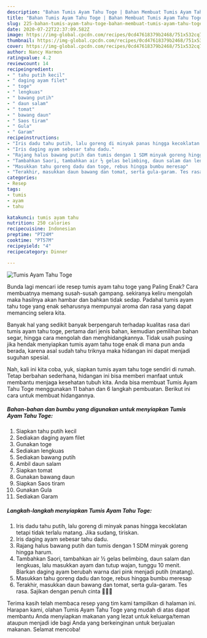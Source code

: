 ```yaml
---
description: "Bahan Tumis Ayam Tahu Toge | Bahan Membuat Tumis Ayam Tahu Toge Yang Lezat Sekali"
title: "Bahan Tumis Ayam Tahu Toge | Bahan Membuat Tumis Ayam Tahu Toge Yang Lezat Sekali"
slug: 225-bahan-tumis-ayam-tahu-toge-bahan-membuat-tumis-ayam-tahu-toge-yang-lezat-sekali
date: 2020-07-22T22:37:09.582Z
image: https://img-global.cpcdn.com/recipes/0cd47618379b2468/751x532cq70/tumis-ayam-tahu-toge-foto-resep-utama.jpg
thumbnail: https://img-global.cpcdn.com/recipes/0cd47618379b2468/751x532cq70/tumis-ayam-tahu-toge-foto-resep-utama.jpg
cover: https://img-global.cpcdn.com/recipes/0cd47618379b2468/751x532cq70/tumis-ayam-tahu-toge-foto-resep-utama.jpg
author: Nancy Harmon
ratingvalue: 4.2
reviewcount: 14
recipeingredient:
- " tahu putih kecil"
- " daging ayam filet"
- " toge"
- " lengkuas"
- " bawang putih"
- " daun salam"
- " tomat"
- " bawang daun"
- " Saos tiram"
- " Gula"
- " Garam"
recipeinstructions:
- "Iris dadu tahu putih, lalu goreng di minyak panas hingga kecoklatan tetapi tidak terlalu matang. Jika sudang, tiriskan."
- "Iris daging ayam sebesar tahu dadu."
- "Rajang halus bawang putih dan tumis dengan 1 SDM minyak goreng hingga harum."
- "Tambahkan Saori, tambahkan air ½ gelas belimbing, daun salam dan lengkuas, lalu masukkan ayam dan tutup wajan, tunggu 10 menit. Biarkan daging ayam berubah warna dari pink menjadi putih (matang)."
- "Masukkan tahu goreng dadu dan toge, rebus hingga bumbu meresap"
- "Terakhir, masukkan daun bawang dan tomat, serta gula-garam. Tes rasa. Sajikan dengan penuh cinta 💓💓💝"
categories:
- Resep
tags:
- tumis
- ayam
- tahu

katakunci: tumis ayam tahu 
nutrition: 250 calories
recipecuisine: Indonesian
preptime: "PT24M"
cooktime: "PT57M"
recipeyield: "4"
recipecategory: Dinner

---
```



![Tumis Ayam Tahu Toge](https://img-global.cpcdn.com/recipes/0cd47618379b2468/751x532cq70/tumis-ayam-tahu-toge-foto-resep-utama.jpg)

Bunda lagi mencari ide resep tumis ayam tahu toge yang Paling Enak? Cara membuatnya memang susah-susah gampang. sekiranya keliru mengolah maka hasilnya akan hambar dan bahkan tidak sedap. Padahal tumis ayam tahu toge yang enak seharusnya mempunyai aroma dan rasa yang dapat memancing selera kita.

Banyak hal yang sedikit banyak berpengaruh terhadap kualitas rasa dari tumis ayam tahu toge, pertama dari jenis bahan, kemudian pemilihan bahan segar, hingga cara mengolah dan menghidangkannya. Tidak usah pusing jika hendak menyiapkan tumis ayam tahu toge enak di mana pun anda berada, karena asal sudah tahu triknya maka hidangan ini dapat menjadi suguhan spesial.




Nah, kali ini kita coba, yuk, siapkan tumis ayam tahu toge sendiri di rumah. Tetap berbahan sederhana, hidangan ini bisa memberi manfaat untuk membantu menjaga kesehatan tubuh kita. Anda bisa membuat Tumis Ayam Tahu Toge menggunakan 11 bahan dan 6 langkah pembuatan. Berikut ini cara untuk membuat hidangannya.

<!--inarticleads1-->

##### Bahan-bahan dan bumbu yang digunakan untuk menyiapkan Tumis Ayam Tahu Toge:

1. Siapkan  tahu putih kecil
1. Sediakan  daging ayam filet
1. Gunakan  toge
1. Sediakan  lengkuas
1. Sediakan  bawang putih
1. Ambil  daun salam
1. Siapkan  tomat
1. Gunakan  bawang daun
1. Siapkan  Saos tiram
1. Gunakan  Gula
1. Sediakan  Garam




<!--inarticleads2-->

##### Langkah-langkah menyiapkan Tumis Ayam Tahu Toge:

1. Iris dadu tahu putih, lalu goreng di minyak panas hingga kecoklatan tetapi tidak terlalu matang. Jika sudang, tiriskan.
1. Iris daging ayam sebesar tahu dadu.
1. Rajang halus bawang putih dan tumis dengan 1 SDM minyak goreng hingga harum.
1. Tambahkan Saori, tambahkan air ½ gelas belimbing, daun salam dan lengkuas, lalu masukkan ayam dan tutup wajan, tunggu 10 menit. Biarkan daging ayam berubah warna dari pink menjadi putih (matang).
1. Masukkan tahu goreng dadu dan toge, rebus hingga bumbu meresap
1. Terakhir, masukkan daun bawang dan tomat, serta gula-garam. Tes rasa. Sajikan dengan penuh cinta 💓💓💝




Terima kasih telah membaca resep yang tim kami tampilkan di halaman ini. Harapan kami, olahan Tumis Ayam Tahu Toge yang mudah di atas dapat membantu Anda menyiapkan makanan yang lezat untuk keluarga/teman ataupun menjadi ide bagi Anda yang berkeinginan untuk berjualan makanan. Selamat mencoba!
